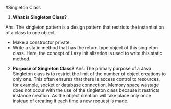 #Singleton Class

1. **What is Singleton Class?**

Ans: The singleton pattern is a design pattern that restricts the instantiation of a class to one object.
- Make a constructor private.
- Write a static method that has the return type object of this singleton class. Here, the concept of Lazy initialization is used to write this static method.

2. **Purpose of Singleton Class?**
Ans: The primary purpose of a Java Singleton class is to restrict the limit of the number of object creations to only one. This often ensures that there is access control to resources, for example, socket or database connection.
Memory space wastage does not occur with the use of the singleton class because it restricts instance creation. As the object creation will take place only once instead of creating it each time a new request is made.

